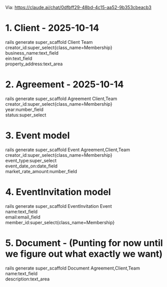 
Via: https://claude.ai/chat/0dfbff29-48bd-4c15-aa52-9b353cbeacb3

# 1. Client - 2025-10-14
rails generate super_scaffold Client Team \
  creator_id:super_select{class_name=Membership} \
  business_name:text_field \
  ein:text_field \
  property_address:text_area

# 2. Agreement - 2025-10-14
rails generate super_scaffold Agreement Client,Team \
  creator_id:super_select{class_name=Membership} \
  year:number_field \
  status:super_select

# 3. Event model
rails generate super_scaffold Event Agreement,Client,Team \
  creator_id:super_select{class_name=Membership} \
  event_type:super_select \
  event_date_on:date_field \
  market_rate_amount:number_field

# 4. EventInvitation model
rails generate super_scaffold EventInvitation Event \
  name:text_field \
  email:email_field \
  member_id:super_select{class_name=Membership}

# 5. Document - (Punting for now until we figure out what exactly we want)
rails generate super_scaffold Document Agreement,Client,Team \
  name:text_field \
  description:text_area
